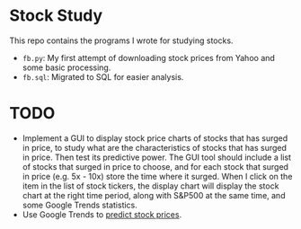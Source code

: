 # Stock Study
This repo contains the programs I wrote for studying stocks. 

- `fb.py`: My first attempt of downloading stock prices from Yahoo and some basic processing. 
- `fb.sql`: Migrated to SQL for easier analysis. 

# TODO
- Implement a GUI to display stock price charts of stocks that has surged in price, to study what are the characteristics of stocks that has surged in price. Then test its predictive power. 
The GUI tool should include a list of stocks that surged in price to choose, and for each stock that surged in price (e.g. 5x - 10x) store the time where it surged. When I click on the item in the list of stock tickers, the display chart will display the stock chart at the right time period, along with S&P500 at the same time, and some Google Trends statistics. 
- Use Google Trends to [predict stock prices](https://en.wikipedia.org/wiki/Stock_market_prediction#cite_note-3). 

